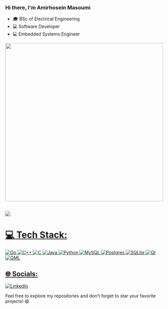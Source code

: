 ### Hi there, I'm Amirhosein Masoumi
- 🎓 BSc of Electrical Engineering
- 💻 Software Developer
- 💻 Embedded Systems Engineer

<a href="https://github.com/AmirhoseinMasoumi">
  <img align="center" src="https://github-readme-stats.vercel.app/api/top-langs/?username=AmirhoseinMasoumi&theme=prussian&hide_border=true&text_color=ffffff&include_all_commits=true&count_private=true&layout=compact" width="500" /><br/><br/>

![](https://github-readme-stats.vercel.app/api?username=AmirhoseinMasoumi&theme=prussian&hide_border=true&text_color=ffffff&include_all_commits=true&count_private=true)


# 💻 Tech Stack:
![Go](https://img.shields.io/badge/go-%2300599C.svg?style=for-the-badge) ![C++](https://img.shields.io/badge/c++-%2300599C.svg?style=for-the-badge&logo=c%2B%2B&logoColor=white) ![C](https://img.shields.io/badge/c-%2300599C.svg?style=for-the-badge&logo=c&logoColor=white) ![Java](https://img.shields.io/badge/java-%23ED8B00.svg?style=for-the-badge&logo=java&logoColor=white) ![Python](https://img.shields.io/badge/python-3670A0?style=for-the-badge&logo=python&logoColor=ffdd54)  ![MySQL](https://img.shields.io/badge/mysql-%2300f.svg?style=for-the-badge&logo=mysql&logoColor=white) ![Postgres](https://img.shields.io/badge/postgres-%23316192.svg?style=for-the-badge&logo=postgresql&logoColor=white) ![SQLite](https://img.shields.io/badge/sqlite-%2307405e.svg?style=for-the-badge&logo=sqlite&logoColor=white) ![Qt](https://img.shields.io/badge/qt-%2307405e.svg?style=for-the-badge) ![QML](https://img.shields.io/badge/qml-%2307405e.svg?style=for-the-badge) 


## 🌐 Socials:
[![LinkedIn](https://img.shields.io/badge/LinkedIn-%230077B5.svg?logo=linkedin&logoColor=white)](https://linkedin.com/in/amirhosein-masoumi-94204a1b9/)  

Feel free to explore my repositories and don't forget to star your favorite projects! 😄
